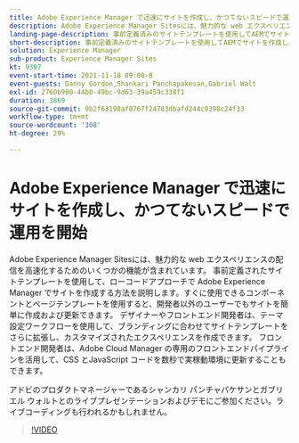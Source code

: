 ```yaml
---
title: Adobe Experience Manager で迅速にサイトを作成し、かつてないスピードで運用を開始
description: Adobe Experience Manager Sitesには、魅力的な web エクスペリエンスの配信を高速化するためのいくつかの機能が含まれています。 事前定義されたサイトテンプレートを使用して、ローコードアプローチで Adobe Experience Manager でサイトを作成する方法を説明します。すぐに使用できるコンポーネントとページテンプレートを使用すると、開発者以外のユーザーでもサイトを簡単に作成および更新できます。 デザイナーやフロントエンド開発者は、テーマ設定ワークフローを使用して、ブランディングに合わせてサイトテンプレートをさらに拡張し、カスタマイズされたエクスペリエンスを作成できます。 フロントエンド開発者は、Adobe Cloud Manager の専用のフロントエンドパイプラインを活用して、CSS とJavaScript コードを数秒で実稼動環境に更新することもできます。
landing-page-description: 事前定義済みのサイトテンプレートを使用してAEMでサイトを作成し、開発者以外のユーザーがサイトを簡単に作成および更新できるようにする方法を説明します。
short-description: 事前定義済みのサイトテンプレートを使用してAEMでサイトを作成し、開発者以外のユーザーがサイトを簡単に作成および更新できるようにする方法を説明します。
solution: Experience Manager
sub-product: Experience Manager Sites
kt: 9397
event-start-time: 2021-11-18 09:00-8
event-guests: Danny Gordon,Shankari Panchapakesan,Gabriel Walt
exl-id: 2760b900-44b0-49bc-9d63-39a459c338f1
duration: 3869
source-git-commit: 0b2f63198af8767f24783dbafd244c9398c24f33
workflow-type: tm+mt
source-wordcount: '308'
ht-degree: 29%

---
```


# Adobe Experience Manager で迅速にサイトを作成し、かつてないスピードで運用を開始

Adobe Experience Manager Sitesには、魅力的な web エクスペリエンスの配信を高速化するためのいくつかの機能が含まれています。 事前定義されたサイトテンプレートを使用して、ローコードアプローチで Adobe Experience Manager でサイトを作成する方法を説明します。すぐに使用できるコンポーネントとページテンプレートを使用すると、開発者以外のユーザーでもサイトを簡単に作成および更新できます。 デザイナーやフロントエンド開発者は、テーマ設定ワークフローを使用して、ブランディングに合わせてサイトテンプレートをさらに拡張し、カスタマイズされたエクスペリエンスを作成できます。 フロントエンド開発者は、Adobe Cloud Manager の専用のフロントエンドパイプラインを活用して、CSS とJavaScript コードを数秒で実稼動環境に更新することもできます。

アドビのプロダクトマネージャーであるシャンカリ パンチャパケサンとガブリエル ウォルトとのライブプレゼンテーションおよびデモにご参加ください。ライブコーディングも行われるかもしれません。

>[!VIDEO](https://video.tv.adobe.com/v/338798/?quality=12&learn=on)

